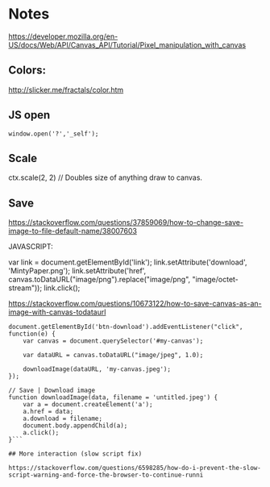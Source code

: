 # Notes

https://developer.mozilla.org/en-US/docs/Web/API/Canvas_API/Tutorial/Pixel_manipulation_with_canvas

## Colors:

http://slicker.me/fractals/color.htm

## JS open

```window.open('?','_self');```

## Scale

ctx.scale(2, 2) // Doubles size of anything draw to canvas.

## Save

https://stackoverflow.com/questions/37859069/how-to-change-save-image-to-file-default-name/38007603



<a id="link"></a>

JAVASCRIPT:

  var link = document.getElementById('link');
  link.setAttribute('download', 'MintyPaper.png');
  link.setAttribute('href', canvas.toDataURL("image/png").replace("image/png", "image/octet-stream"));
  link.click();

https://stackoverflow.com/questions/10673122/how-to-save-canvas-as-an-image-with-canvas-todataurl

```// Convert canvas to image
document.getElementById('btn-download').addEventListener("click", function(e) {
    var canvas = document.querySelector('#my-canvas');

    var dataURL = canvas.toDataURL("image/jpeg", 1.0);

    downloadImage(dataURL, 'my-canvas.jpeg');
});

// Save | Download image
function downloadImage(data, filename = 'untitled.jpeg') {
    var a = document.createElement('a');
    a.href = data;
    a.download = filename;
    document.body.appendChild(a);
    a.click();
}```

## More interaction (slow script fix)

https://stackoverflow.com/questions/6598285/how-do-i-prevent-the-slow-script-warning-and-force-the-browser-to-continue-runni